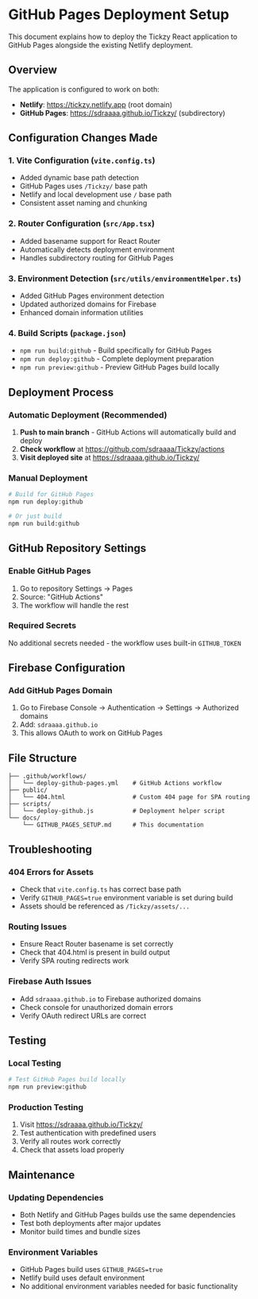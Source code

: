# GitHub Pages Deployment Setup

This document explains how to deploy the Tickzy React application to GitHub Pages alongside the existing Netlify deployment.

## Overview

The application is configured to work on both:
- **Netlify**: https://tickzy.netlify.app (root domain)
- **GitHub Pages**: https://sdraaaa.github.io/Tickzy/ (subdirectory)

## Configuration Changes Made

### 1. Vite Configuration (`vite.config.ts`)
- Added dynamic base path detection
- GitHub Pages uses `/Tickzy/` base path
- Netlify and local development use `/` base path
- Consistent asset naming and chunking

### 2. Router Configuration (`src/App.tsx`)
- Added basename support for React Router
- Automatically detects deployment environment
- Handles subdirectory routing for GitHub Pages

### 3. Environment Detection (`src/utils/environmentHelper.ts`)
- Added GitHub Pages environment detection
- Updated authorized domains for Firebase
- Enhanced domain information utilities

### 4. Build Scripts (`package.json`)
- `npm run build:github` - Build specifically for GitHub Pages
- `npm run deploy:github` - Complete deployment preparation
- `npm run preview:github` - Preview GitHub Pages build locally

## Deployment Process

### Automatic Deployment (Recommended)

1. **Push to main branch** - GitHub Actions will automatically build and deploy
2. **Check workflow** at https://github.com/sdraaaa/Tickzy/actions
3. **Visit deployed site** at https://sdraaaa.github.io/Tickzy/

### Manual Deployment

```bash
# Build for GitHub Pages
npm run deploy:github

# Or just build
npm run build:github
```

## GitHub Repository Settings

### Enable GitHub Pages
1. Go to repository Settings → Pages
2. Source: "GitHub Actions"
3. The workflow will handle the rest

### Required Secrets
No additional secrets needed - the workflow uses built-in `GITHUB_TOKEN`

## Firebase Configuration

### Add GitHub Pages Domain
1. Go to Firebase Console → Authentication → Settings → Authorized domains
2. Add: `sdraaaa.github.io`
3. This allows OAuth to work on GitHub Pages

## File Structure

```
├── .github/workflows/
│   └── deploy-github-pages.yml    # GitHub Actions workflow
├── public/
│   └── 404.html                   # Custom 404 page for SPA routing
├── scripts/
│   └── deploy-github.js           # Deployment helper script
└── docs/
    └── GITHUB_PAGES_SETUP.md      # This documentation
```

## Troubleshooting

### 404 Errors for Assets
- Check that `vite.config.ts` has correct base path
- Verify `GITHUB_PAGES=true` environment variable is set during build
- Assets should be referenced as `/Tickzy/assets/...`

### Routing Issues
- Ensure React Router basename is set correctly
- Check that 404.html is present in build output
- Verify SPA routing redirects work

### Firebase Auth Issues
- Add `sdraaaa.github.io` to Firebase authorized domains
- Check console for unauthorized domain errors
- Verify OAuth redirect URLs are correct

## Testing

### Local Testing
```bash
# Test GitHub Pages build locally
npm run preview:github
```

### Production Testing
1. Visit https://sdraaaa.github.io/Tickzy/
2. Test authentication with predefined users
3. Verify all routes work correctly
4. Check that assets load properly

## Maintenance

### Updating Dependencies
- Both Netlify and GitHub Pages builds use the same dependencies
- Test both deployments after major updates
- Monitor build times and bundle sizes

### Environment Variables
- GitHub Pages build uses `GITHUB_PAGES=true`
- Netlify build uses default environment
- No additional environment variables needed for basic functionality

